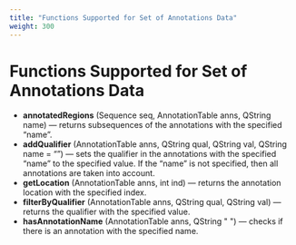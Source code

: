 ```yaml
---
title: "Functions Supported for Set of Annotations Data"
weight: 300
---
```


# Functions Supported for Set of Annotations Data

*   **annotatedRegions** (Sequence seq, AnnotationTable anns, QString name) — returns subsequences of the annotations with the specified “name”.
*   **addQualifier** (AnnotationTable anns, QString qual, QString val, QString name = “”) — sets the qualifier in the annotations with the specified “name” to the specified value. If the “name” is not specified, then all annotations are taken into account.
*   **getLocation** (AnnotationTable anns, int ind) — returns the annotation location with the specified index.
*   **filterByQualifier** (AnnotationTable anns, QString qual, QString val) — returns the qualifier with the specified value.
*   **hasAnnotationName** (AnnotationTable anns, QString " ") — checks if there is an annotation with the specified name.